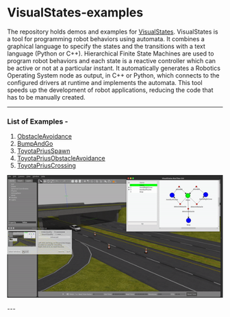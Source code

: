 # VisualStates-examples

The repository holds demos and examples for [VisualStates](http://github.com/jdeRobot/VisualStates/). 
VisualStates is a tool for programming robot behaviors using automata. It combines a graphical language to specify the states and the transitions with a text language (Python or C++). Hierarchical Finite State Machines are used to program robot behaviors and each state is a reactive controller which can be active or not at a particular instant. It automatically generates a Robotics Operating System node as output, in C++ or Python, which connects to the configured drivers at runtime and implements the automata. This tool speeds up the development of robot applications, reducing the code that has to be manually created.

---
### List of Examples -
1. [ObstacleAvoidance](/obstacleAvoidance)
2. [BumpAndGo](/bumpAndGo)
3. [ToyotaPriusSpawn](/priusSpawn)
4. [ToyotaPriusObstacleAvoidance](/priusObstacleAvoidance)
5. [ToyotaPriusCrossing](/prius_crossing)
<p align="center">
  <img src="media/PriusObstacleAvoid.gif">
</p>
---
